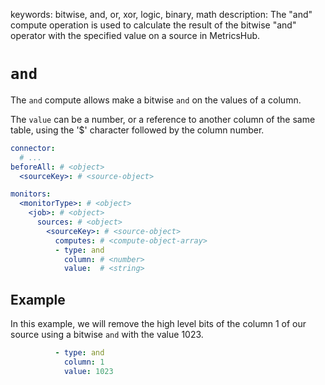 keywords: bitwise, and, or, xor, logic, binary, math
description: The "and" compute operation is used to calculate the result of the bitwise "and" operator with the specified value on a source in MetricsHub.

# `and`

The `and` compute allows make a bitwise `and` on the values of a column.

The `value` can be a number, or a reference to another column of the same table, using the '$' character followed by the column number.

```yaml
connector:
  # ...
beforeAll: # <object>
  <sourceKey>: # <source-object>

monitors:
  <monitorType>: # <object>
    <job>: # <object>
      sources: # <object>
        <sourceKey>: # <source-object>
          computes: # <compute-object-array>
          - type: and
            column: # <number>
            value:  # <string>
```

## Example

In this example, we will remove the high level bits of the column 1 of our source using a bitwise `and` with the value 1023.

```yaml
          - type: and
            column: 1
            value: 1023
```
